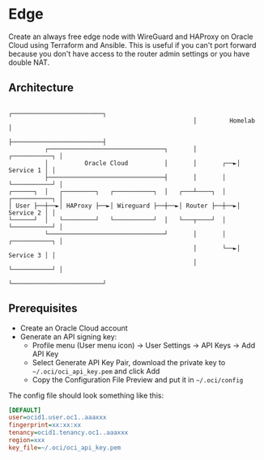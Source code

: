 # Edge

Create an always free edge node with WireGuard and HAProxy on Oracle Cloud using Terraform and Ansible.
This is useful if you can't port forward because you don't have access to the router admin settings or you have double NAT.

## Architecture

```
                                                   ┌─────────────────────────┐
                                                   │         Homelab         │
                                                   ├─────────────────────────┤
          ┌────────────────────────────────┐       │           ┌───────────┐ │
          │          Oracle Cloud          │       │       ┌──►│ Service 1 │ │
          ├────────────────────────────────┤       │       │   └───────────┘ │
┌──────┐  │   ┌─────────┐   ┌───────────┐  │   ┌───┴────┐  │   ┌───────────┐ │
│ User ├──┼──►│ HAProxy ├──►│ Wireguard ├──┼──►│ Router ├──┼──►│ Service 2 │ │
└──────┘  │   └─────────┘   └───────────┘  │   └───┬────┘  │   └───────────┘ │
          └────────────────────────────────┘       │       │   ┌───────────┐ │
                                                   │       └──►│ Service 3 │ │
                                                   │           └───────────┘ │
                                                   └─────────────────────────┘
```

## Prerequisites

- Create an Oracle Cloud account
- Generate an API signing key:
  - Profile menu (User menu icon) -> User Settings -> API Keys -> Add API Key
  - Select Generate API Key Pair, download the private key to `~/.oci/oci_api_key.pem` and click Add
  - Copy the Configuration File Preview and put it in `~/.oci/config`

The config file should look something like this:

```ini
[DEFAULT]
user=ocid1.user.oc1..aaaxxx
fingerprint=xx:xx:xx
tenancy=ocid1.tenancy.oc1..aaaxxx
region=xxx
key_file=~/.oci/oci_api_key.pem
```
